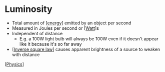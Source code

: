 # Luminosity

- Total amount of [[energy]] emitted by an object per second
- Measured in Joules per second or [[Watt]]s
- Independent of distance
  - E.g. a 100W light bulb will always be 100W even if it doesn't appear like it because it's so far away
- [[Inverse square law]] causes apparent brightness of a source to weaken with distance

[[Physics]]

[//begin]: # "Autogenerated link references for markdown compatibility"
[energy]: energy "Energy"
[Watt]: watt "Watt"
[Inverse square law]: inverse-square-law "Inverse Square Law"
[Physics]: physics "Physics"
[//end]: # "Autogenerated link references"